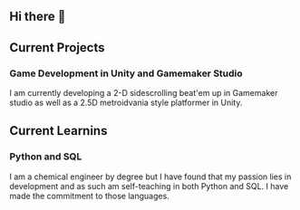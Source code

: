 ## Hi there 👋

## Current Projects

### Game Development in Unity and Gamemaker Studio

I am currently developing a 2-D sidescrolling beat'em up in Gamemaker studio as well as a 2.5D metroidvania style platformer in Unity.

## Current Learnins

### Python and SQL

I am a chemical engineer by degree but I have found that my passion lies in development and as such am self-teaching in both Python and SQL. I have made the commitment to those languages.


<!--
**j-alejandro-lopez/j-alejandro-lopez** is a ✨ _special_ ✨ repository because its `README.md` (this file) appears on your GitHub profile.

Here are some ideas to get you started:

- 🔭 I’m currently working on ...
- 🌱 I’m currently learning ...
- 👯 I’m looking to collaborate on ...
- 🤔 I’m looking for help with ...
- 💬 Ask me about ...
- 📫 How to reach me: ...
- 😄 Pronouns: ...
- ⚡ Fun fact: ...
-->
